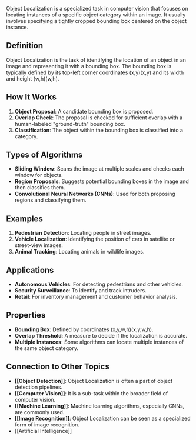 Object Localization is a specialized task in computer vision that focuses on locating instances of a specific object category within an image. It usually involves specifying a tightly cropped bounding box centered on the object instance.

## Definition

Object Localization is the task of identifying the location of an object in an image and representing it with a bounding box. The bounding box is typically defined by its top-left corner coordinates (x,y)(x,y) and its width and height (w,h)(w,h).

## How It Works

1. **Object Proposal**: A candidate bounding box is proposed.
2. **Overlap Check**: The proposal is checked for sufficient overlap with a human-labeled "ground-truth" bounding box.
3. **Classification**: The object within the bounding box is classified into a category.

## Types of Algorithms

- **Sliding Window**: Scans the image at multiple scales and checks each window for objects.
- **Region Proposals**: Suggests potential bounding boxes in the image and then classifies them.
- **Convolutional Neural Networks (CNNs)**: Used for both proposing regions and classifying them.

## Examples

1. **Pedestrian Detection**: Locating people in street images.
2. **Vehicle Localization**: Identifying the position of cars in satellite or street-view images.
3. **Animal Tracking**: Locating animals in wildlife images.

## Applications

- **Autonomous Vehicles**: For detecting pedestrians and other vehicles.
- **Security Surveillance**: To identify and track intruders.
- **Retail**: For inventory management and customer behavior analysis.

## Properties

- **Bounding Box**: Defined by coordinates (x,y,w,h)(x,y,w,h).
- **Overlap Threshold**: A measure to decide if the localization is accurate.
- **Multiple Instances**: Some algorithms can locate multiple instances of the same object category.

## Connection to Other Topics

- **[[Object Detection]]**: Object Localization is often a part of object detection pipelines.
- **[[Computer Vision]]**: It is a sub-task within the broader field of computer vision.
- **[[Machine Learning]]**: Machine learning algorithms, especially CNNs, are commonly used.
- **[[Image Recognition]]**: Object Localization can be seen as a specialized form of image recognition.
- [[Artificial Intelligence]]